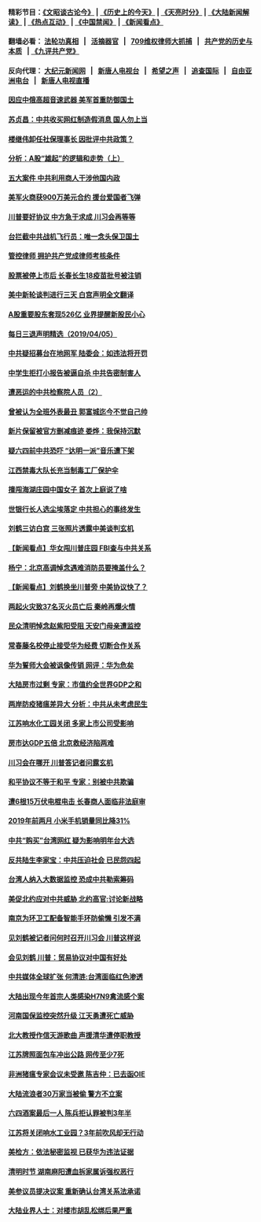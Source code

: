 #### 精彩节目：[《文昭谈古论今》](http://134.209.198.168/wenzhao) | [《历史上的今天》](http://134.209.198.168/today-in-history) | [《天亮时分》](http://134.209.198.168/tianliang) | [《大陆新闻解读》](http://134.209.198.168/ntdtv-comedy) | [《热点互动》](http://134.209.198.168/ntdtv-rdhd)  | [《中国禁闻》](http://134.209.198.168/ntdtv-news) | [《新闻看点》](http://134.209.198.168/news-insight) 

  #### 翻墙必看： [法轮功真相](http://134.209.198.168:10000/videos/truth.html) &nbsp;&nbsp;|&nbsp;&nbsp; [活摘器官](http://134.209.198.168:10000/videos/res/Organs/) &nbsp;&nbsp;|&nbsp;&nbsp; [709维权律师大抓捕](http://134.209.198.168:10000/videos/709/) &nbsp;&nbsp;|&nbsp;&nbsp; [共产党的历史与本质](http://134.209.198.168:10000/videos/ccp.html) &nbsp;&nbsp;| [《九评共产党》](http://134.209.198.168:10000/videos/jiuping/) 

#### 反向代理： [大纪元新闻网](http://134.209.198.168:10080/) &nbsp;&nbsp;|&nbsp;&nbsp; [新唐人电视台](http://134.209.198.168:8000/) &nbsp;&nbsp;|&nbsp;&nbsp; [希望之声](http://134.209.198.168:8200/) &nbsp;&nbsp;|&nbsp;&nbsp; [追查国际](http://134.209.198.168:10010/) &nbsp;&nbsp;|&nbsp;&nbsp; [自由亚洲电台](http://134.209.198.168:9800/) &nbsp;&nbsp;|&nbsp;&nbsp; [新唐人电视直播](http://134.209.198.168/) 

#### [因应中俄高超音速武器 美军首重防御国土](../pages/nsc413/n11167230.md?t=04060937) 

#### [苏贞昌：中共收买网红制造假消息 国人勿上当](../pages/nsc413/n11167156.md?t=04060937) 

#### [楼继伟卸任社保理事长 因批评中共政策？](../pages/nsc413/n11167100.md?t=04060937) 

#### [分析：A股“雄起”的逻辑和走势（上）](../pages/nsc413/n11164684.md?t=04060937) 

#### [五大案件 中共利用商人干涉他国内政](../pages/nsc413/n11166541.md?t=04060937) 


#### [美军火商获900万美元合约 援台爱国者飞弹](../pages/nsc413/n11166997.md?t=04060937) 

#### [川普要好协议 中方急于求成 川习会再等等](../pages/nsc413/n11166377.md?t=04060937) 

#### [台拦截中共战机飞行员：唯一念头保卫国土](../pages/nsc413/n11166831.md?t=04060937) 

#### [管控律师 拥护共产党成律师考核条件](../pages/nsc413/n11166805.md?t=04060937) 

#### [股票被停上市后 长春长生18疫苗批号被注销](../pages/nsc413/n11166728.md?t=04060937) 

#### [美中新轮谈判进行三天 白宫声明全文翻译](../pages/nsc413/n11166575.md?t=04060937) 

#### [A股重要股东套现526亿 业界提醒新股民小心](../pages/nsc413/n11166745.md?t=04060937) 

#### [每日三退声明精选（2019/04/05）](../pages/nsc413/n11166863.md?t=04060937) 

#### [中共疑招募台在地网军 陆委会：如违法将开罚](../pages/nsc413/n11166718.md?t=04060937) 

#### [中学生拒打小报告被逼自杀 中共告密制害人](../pages/nsc413/n11166516.md?t=04060937) 

#### [遭恶运的中共检察院人员（2）](../pages/nsc413/n11155819.md?t=04060937) 

#### [曾被认为全班外表最丑 郭富城迄今不觉自己帅](../pages/nsc413/n11166206.md?t=04060937) 

#### [新片保留被官方删减痕迹 娄烨：我保持沉默](../pages/nsc413/n11165942.md?t=04060937) 

#### [疑六四前中共恐吓 “达明一派”音乐遭下架](../pages/nsc413/n11163590.md?t=04060937) 

#### [江西禁毒大队长充当制毒工厂保护伞](../pages/nsc413/n11166080.md?t=04060937) 

#### [擅闯海湖庄园中国女子 首次上庭说了啥](../pages/nsc413/n11165954.md?t=04060937) 

#### [世银行长人选尘埃落定 中共担心的事终发生](../pages/nsc413/n11166186.md?t=04060937) 

#### [刘鹤三访白宫 三张照片透露中美谈判玄机](../pages/nsc413/n11165543.md?t=04060937) 

#### [【新闻看点】华女闯川普庄园 FBI查与中共关系](../pages/nsc413/n11165888.md?t=04060937) 

#### [杨宁：北京高调悼念遇难消防员要掩盖什么？](../pages/nsc413/n11165937.md?t=04060937) 

#### [【新闻看点】刘鹤换坐川普旁 中美协议快了？](../pages/nsc413/n11165582.md?t=04060937) 

#### [两起火灾致37名灭火员亡后 秦岭再爆火情](../pages/nsc413/n11165903.md?t=04060937) 

#### [民众清明悼念赵紫阳受阻 天安门母亲遭监控](../pages/nsc413/n11166063.md?t=04060937) 

#### [常春藤名校停止接受华为经费 切断合作关系](../pages/nsc413/n11165958.md?t=04060937) 

#### [华为誓师大会被讽像传销 网评：华为危矣](../pages/nsc413/n11165953.md?t=04060937) 

#### [大陆房市过剩 专家：市值约全世界GDP之和](../pages/nsc413/n11163349.md?t=04060937) 

#### [两岸防疫猪瘟差异大 分析：中共从未考虑民生](../pages/nsc413/n11163203.md?t=04060937) 

#### [江苏响水化工园关闭 多家上市公司受影响](../pages/nsc413/n11165865.md?t=04060937) 

#### [房市达GDP五倍 北京救经济陷两难](../pages/nsc413/n11163327.md?t=04060937) 

#### [川习会在哪开 川普答记者问露玄机](../pages/nsc413/n11165787.md?t=04060937) 

#### [和平协议不等于和平 专家：别被中共欺骗](../pages/nsc413/n11163210.md?t=04060937) 

#### [遭6根15万伏电棍电击 长春商人面临非法庭审](../pages/nsc413/n11165640.md?t=04060937) 

#### [2019年前两月 小米手机销量同比降31%](../pages/nsc413/n11165540.md?t=04060937) 

#### [中共“购买”台湾网红 疑为影响明年台大选](../pages/nsc413/n11165383.md?t=04060937) 

#### [反共陆生李家宝：中共压迫社会 已民怨四起](../pages/nsc413/n11163205.md?t=04060937) 

#### [台湾人纳入大数据监控 恐成中共勒索筹码](../pages/nsc413/n11162740.md?t=04060937) 

#### [美促北约应对中共威胁 北约高官:讨论新战略](../pages/nsc413/n11165093.md?t=04060937) 

#### [南京为环卫工配备智能手环防偷懒 引发不满](../pages/nsc413/n11165546.md?t=04060937) 


#### [见刘鹤被记者问何时召开川习会 川普这样说](../pages/nsc413/n11165405.md?t=04060937) 

#### [会见刘鹤 川普：贸易协议对中国有好处](../pages/nsc413/n11165221.md?t=04060937) 

#### [中共媒体全球扩张 何清涟:台湾面临红色渗透](../pages/nsc413/n11165324.md?t=04060937) 

#### [大陆出现今年首宗人类感染H7N9禽流感个案](../pages/nsc413/n11165295.md?t=04060937) 

#### [河南国保监控突然升级 江天勇遭死亡威胁](../pages/nsc413/n11165266.md?t=04060937) 

#### [北大教授作信天游歌曲 声援清华遭停职教授](../pages/nsc413/n11164418.md?t=04060937) 

#### [江苏牌照面包车冲出公路 网传至少7死](../pages/nsc413/n11165064.md?t=04060937) 

#### [非洲猪瘟专家会议未受邀 陈吉仲：已去函OIE](../pages/nsc413/n11165024.md?t=04060937) 

#### [大陆流浪者30万家当被偷 警方不立案](../pages/nsc413/n11164847.md?t=04060937) 

#### [六四酒案最后一人 陈兵拒认罪被判3年半](../pages/nsc413/n11163958.md?t=04060937) 

#### [江苏将关闭响水工业园？3年前吹风却无行动](../pages/nsc413/n11164841.md?t=04060937) 

#### [美检方：依法秘密监视 已获华为违法证据](../pages/nsc413/n11163689.md?t=04060937) 

#### [清明时节 湖南麻阳遭血拆家属诉强权恶行](../pages/nsc413/n11163199.md?t=04060937) 

#### [美参议员提决议案 重新确认台湾关系法承诺](../pages/nsc413/n11164571.md?t=04060937) 

#### [大陆业界人士：对楼市胡乱松绑后果严重](../pages/nsc413/n11164005.md?t=04060937) 

